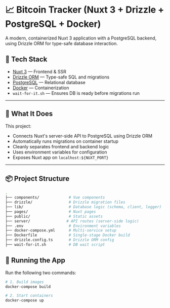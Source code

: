 # 📈 Bitcoin Tracker (Nuxt 3 + Drizzle + PostgreSQL + Docker)

A modern, containerized Nuxt 3 application with a PostgreSQL backend, using Drizzle ORM for type-safe database interaction.

## 🧰 Tech Stack

- [Nuxt 3](https://nuxt.com/) — Frontend & SSR
- [Drizzle ORM](https://orm.drizzle.team/) — Type-safe SQL and migrations
- [PostgreSQL](https://www.postgresql.org/) — Relational database
- [Docker](https://www.docker.com/) — Containerization
- `wait-for-it.sh` — Ensures DB is ready before migrations run

---

## 🚀 What It Does

This project:

- Connects Nuxt's server-side API to PostgreSQL using Drizzle ORM
- Automatically runs migrations on container startup
- Cleanly separates frontend and backend logic
- Uses environment variables for configuration
- Exposes Nuxt app on `localhost:${NUXT_PORT}`

---

## 📦 Project Structure

```bash
.
├── components/             # Vue components
├── drizzle/                # Drizzle migration files
├── lib/                    # Database logic (schema, client, logger)
├── pages/                  # Nuxt pages
├── public/                 # Static assets
├── server/                # API routes (server-side logic)
├── .env                    # Environment variables
├── docker-compose.yml      # Multi-service setup
├── Dockerfile              # Single-stage Docker build
├── drizzle.config.ts       # Drizzle ORM config
├── wait-for-it.sh          # DB wait script
```

## 🐳 Running the App

Run the following two commands:

```bash
# 1. Build images
docker-compose build

# 2. Start containers
docker-compose up
```
